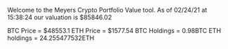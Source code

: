 Welcome to the Meyers Crypto Portfolio Value tool. 
As of 02/24/21 at 15:38:24 our valuation is $85846.02 

BTC Price = $48553.1
 ETH Price = $1577.54
BTC Holdings = 0.98BTC
 ETH holdings = 24.255477532ETH 
